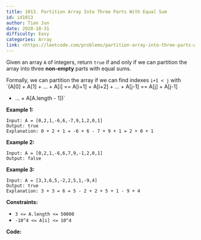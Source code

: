 ```yaml
---
title: 1013. Partition Array Into Three Parts With Equal Sum
id: id1013
author: Tian Jun
date: 2020-10-31
difficulty: Easy
categories: Array
link: <https://leetcode.com/problems/partition-array-into-three-parts-with-equal-sum/description/>
---
```


Given an array `A` of integers, return `true` if and only if we can partition
the array into three **non-empty** parts with equal sums.

Formally, we can partition the array if we can find indexes `i+1 < j` with
`(A[0] + A[1] + ... + A[i] == A[i+1] + A[i+2] + ... + A[j-1] == A[j] + A[j-1]
+ ... + A[A.length - 1])`



**Example 1:**
            
	Input: A = [0,2,1,-6,6,-7,9,1,2,0,1]    
	Output: true    
	Explanation: 0 + 2 + 1 = -6 + 6 - 7 + 9 + 1 = 2 + 0 + 1    

**Example 2:**
            
	Input: A = [0,2,1,-6,6,7,9,-1,2,0,1]    
	Output: false    

**Example 3:**
            
	Input: A = [3,3,6,5,-2,2,5,1,-9,4]    
	Output: true    
	Explanation: 3 + 3 = 6 = 5 - 2 + 2 + 5 + 1 - 9 + 4    



**Constraints:**

  * `3 <= A.length <= 50000`
  * `-10^4 <= A[i] <= 10^4`


**Code:**
